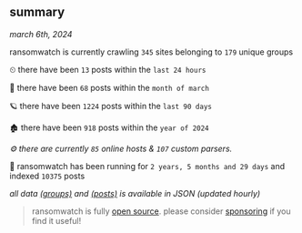 
## summary
_march 6th, 2024_

ransomwatch is currently crawling `345` sites belonging to `179` unique groups

⏲ there have been `13` posts within the `last 24 hours`

🦈 there have been `68` posts within the `month of march`

🪐 there have been `1224` posts within the `last 90 days`

🏚 there have been `918` posts within the `year of 2024`

_⚙️ there are currently `85` online hosts & `107` custom parsers._

🦕 ransomwatch has been running for `2 years, 5 months and 29 days` and indexed `10375` posts

_all data  [(groups)](http://ransomwhat.telemetry.ltd/groups) and [(posts)](http://ransomwhat.telemetry.ltd/posts) is available in JSON (updated hourly)_

> ransomwatch is fully [open source](https://github.com/joshhighet/ransomwatch#ransomwatch--). please consider [sponsoring](https://github.com/sponsors/joshhighet) if you find it useful!
